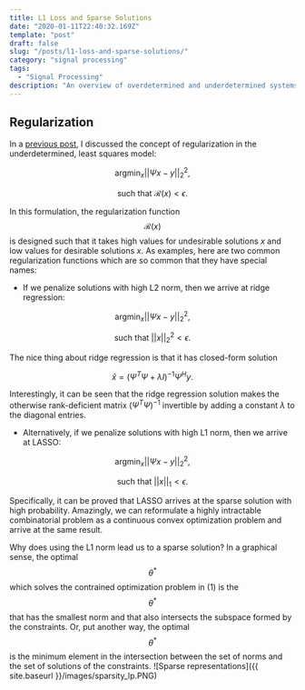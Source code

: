 ```yaml
---
title: L1 Loss and Sparse Solutions
date: "2020-01-11T22:40:32.169Z"
template: "post"
draft: false
slug: "/posts/l1-loss-and-sparse-solutions/"
category: "signal processing"
tags:
  - "Signal Processing"
description: "An overview of overdetermined and underdetermined systems, the role of regularization, and applications to compressed sensing."
---
```

## Regularization 
In a [previous post](https://alanqrwang.github.io/posts-underdetermined-systems-and-regularization/), I discussed the concept of regularization in the underdetermined, least squares model:

$$
\text{arg}\min_x ||\Psi x - y||_2^2,
$$

$$
\text{such that   } \mathcal{R}(x) < \epsilon.
$$

In this formulation, the regularization function $$\mathcal{R}(x)$$ is designed such that it takes high values for undesirable solutions $x$ and low values for desirable solutions $x$. As examples, here are two common regularization functions which are so common that they have special names:

+ If we penalize solutions with high L2 norm, then we arrive at ridge regression:

$$
\text{arg}\min_x ||\Psi x - y||_2^2,
$$

$$
\text{such that   } ||x||_2^2 < \epsilon.
$$

  The nice thing about ridge regression is that it has closed-form solution

$$
\hat{x} = (\Psi^T\Psi + \lambda I)^{-1}\Psi^Hy.
$$

  Interestingly, it can be seen that the ridge regression solution makes the otherwise rank-deficient matrix $(\Psi^T \Psi)^{-1}$ invertible by adding a constant $\lambda$ to the diagonal entries.

+ Alternatively, if we penalize solutions with high L1 norm, then we arrive at LASSO:

$$
\text{arg}\min_x ||\Psi x-y||_2^2,
$$

$$
\text{such that   } ||x||_1 < \epsilon.
$$

  Specifically, it can be proved that LASSO arrives at the sparse solution with high probability. Amazingly, we can reformulate a highly intractable combinatorial problem as a continuous convex optimization problem and arrive at the same result.

Why does using the L1 norm lead us to a sparse solution? In a graphical sense, the optimal $$\theta^*$$ which solves the contrained optimization problem in $(1)$ is the $$\theta^*$$ that has the smallest norm and that also intersects the subspace formed by the constraints. Or, put another way, the optimal $$\theta^*$$ is the minimum element in the intersection between the set of norms and the set of solutions of the constraints.
![Sparse representations]({{ site.baseurl }}/images/sparsity_lp.PNG)
